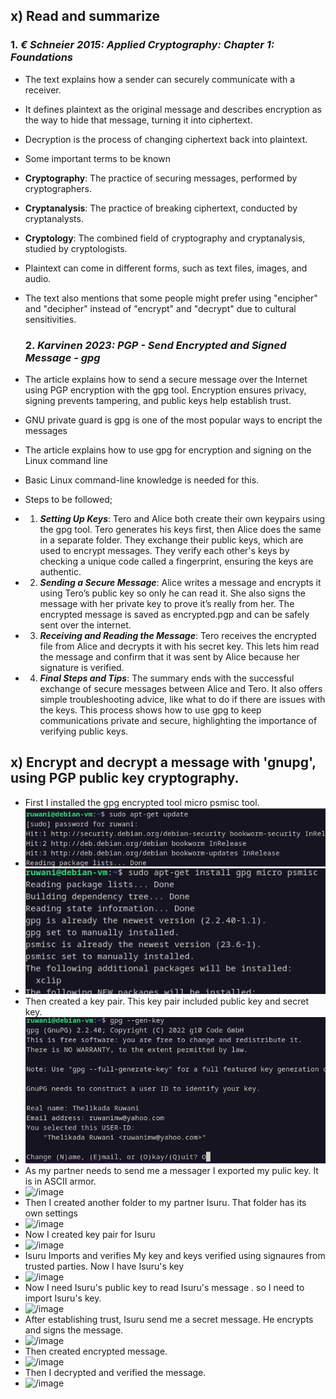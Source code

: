 ## x) Read and summarize 

### 1. ***€ Schneier 2015: Applied Cryptography: Chapter 1: Foundations***
- The text explains how a sender can securely communicate with a receiver.
- It defines plaintext as the original message and describes encryption as the way to hide that message, turning it into ciphertext.
- Decryption is the process of changing ciphertext back into plaintext.
- Some important terms to be known
- **Cryptography**: The practice of securing messages, performed by cryptographers.
- **Cryptanalysis**: The practice of breaking ciphertext, conducted by cryptanalysts.
- **Cryptology**: The combined field of cryptography and cryptanalysis, studied by cryptologists.
- Plaintext can come in different forms, such as text files, images, and audio.
- The text also mentions that some people might prefer using "encipher" and "decipher" instead of "encrypt" and "decrypt" due to cultural sensitivities.

  ### 2. ***Karvinen 2023: PGP - Send Encrypted and Signed Message - gpg***
 - The article explains how to send a secure message over the Internet using PGP encryption with the gpg tool. Encryption ensures privacy, signing prevents tampering, and public keys help establish trust.
 - GNU private guard is gpg is one of the most popular ways to encript the messages
 - The article explains how to use gpg for encryption and signing on the Linux command line
 - Basic Linux command-line knowledge is needed for this.
 - Steps to be followed;
 -   1. ***Setting Up Keys***: Tero and Alice both create their own keypairs using the gpg tool. Tero generates his keys first, then Alice does the same in a separate folder. They exchange their public keys, which are used to encrypt messages. They verify each other's keys by checking a unique code called a fingerprint, ensuring the keys are authentic.
  -  2. ***Sending a Secure Message***: Alice writes a message and encrypts it using Tero’s public key so only he can read it. She also signs the message with her private key to prove it’s really from her. The encrypted message is saved as encrypted.pgp and can be safely sent over the internet.
-    3. ***Receiving and Reading the Message***: Tero receives the encrypted file from Alice and decrypts it with his secret key. This lets him read the message and confirm that it was sent by Alice because her signature is verified.
   - 4. ***Final Steps and Tips***: The summary ends with the successful exchange of secure messages between Alice and Tero. It also offers simple troubleshooting advice, like what to do if there are issues with the keys. This process shows how to use gpg to keep communications private and secure, highlighting the importance of verifying public keys.
        
## x) Encrypt and decrypt a message with 'gnupg', using PGP public key cryptography. 

- First I installed the gpg encrypted tool  micro psmisc tool.
-  ![/image](https://github.com/RuwaniW/Informarion-Security/blob/main/images/Screenshot%202024-09-21%20110020.png)
  -  ![/image](https://github.com/RuwaniW/Informarion-Security/blob/main/images/Screenshot%202024-09-21%20111110.png)
- Then created a key pair. This key pair included public key and secret key.
-   ![/image](https://github.com/RuwaniW/Informarion-Security/blob/main/images/Screenshot%202024-09-21%20112358.png)
- As my partner needs to send me a messager I exported my pulic key. It is in ASCII armor.
-  ![/image]()
- Then I created another folder to my partner Isuru. That folder has its own settings
-  ![/image]()
- Now I created key pair for Isuru
-  ![/image]()
- Isuru Imports and verifies My key and keys verified using signaures from trusted parties. Now I have Isuru's key
-  ![/image]()
- Now I need Isuru's public key to read Isuru's message . so I need to import Isuru's key.
-  ![/image]()
- After establishing trust, Isuru send me a secret message. He encrypts and signs the message.
-  ![/image]()
- Then created encrypted message.
-  ![/image]()
- Then I decrypted and verified the message.
-  ![/image]()
  
